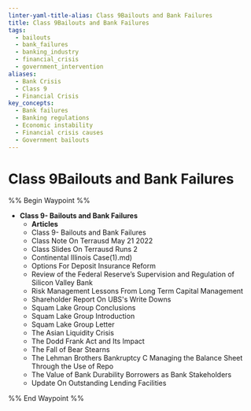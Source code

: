 ```yaml
---
linter-yaml-title-alias: Class 9Bailouts and Bank Failures
title: Class 9Bailouts and Bank Failures
tags:
  - bailouts
  - bank_failures
  - banking_industry
  - financial_crisis
  - government_intervention
aliases:
  - Bank Crisis
  - Class 9
  - Financial Crisis
key_concepts:
  - Bank failures
  - Banking regulations
  - Economic instability
  - Financial crisis causes
  - Government bailouts
---
```


# Class 9Bailouts and Bank Failures

%% Begin Waypoint %%
- **Class 9- Bailouts and Bank Failures**
	- **Articles**
	- Class 9- Bailouts and Bank Failures
	- Class Note On Terrausd May 21 2022
	- Class Slides On Terrausd Runs 2
	- Continental Illinois Case(1).md)
	- Options For Deposit Insurance Reform
	- Review of the Federal Reserve’s Supervision and Regulation of Silicon Valley Bank
	- Risk Management Lessons From Long Term Capital Management
	- Shareholder Report On UBS's Write Downs
	- Squam Lake Group Conclusions
	- Squam Lake Group Introduction
	- Squam Lake Group Letter
	- The Asian Liquidity Crisis
	- The Dodd Frank Act and Its Impact
	- The Fall of Bear Stearns
	- The Lehman Brothers Bankruptcy C Managing the Balance Sheet Through the Use of Repo 
	- The Value of Bank Durability Borrowers as Bank Stakeholders
	- Update On Outstanding Lending Facilities

%% End Waypoint %%
